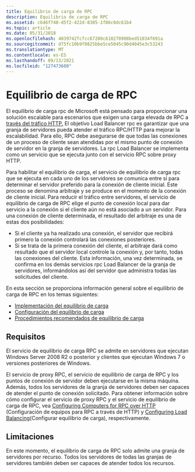 ```yaml
---
title: Equilibrio de carga de RPC
description: Equilibrio de carga de RPC
ms.assetid: c646f748-d5f2-422d-8305-1f86c0dc61b4
ms.topic: article
ms.date: 05/31/2018
ms.openlocfilehash: 4039742fcfcc67280c610270908bed51034f691a
ms.sourcegitcommit: d75fc10b9f0825bbe5ce5045c90d4045e3c53243
ms.translationtype: MT
ms.contentlocale: es-ES
ms.lasthandoff: 09/13/2021
ms.locfileid: "127473600"
---
```

# <a name="rpc-load-balancing"></a>Equilibrio de carga de RPC

El equilibrio de carga rpc de Microsoft está pensado para proporcionar una solución escalable para escenarios que exigen una carga elevada de RPC a [través del tráfico HTTP.](remote-procedure-calls-using-rpc-over-http.md) El objetivo Load Balancer rpc es garantizar que una granja de servidores pueda atender el tráfico RPC/HTTP para mejorar la escalabilidad. Para ello, RPC debe asegurarse de que todas las conexiones de un proceso de cliente sean atendidas por el mismo punto de conexión de servidor en la granja de servidores. La rpc Load Balancer se implementa como un servicio que se ejecuta junto con el servicio RPC sobre proxy HTTP.

Para habilitar el equilibrio de carga, el servicio de equilibrio de carga rpc que se ejecuta en cada uno de los servidores se comunica entre sí para determinar el servidor preferido para la conexión de cliente inicial. Este proceso se denomina arbitraje y se produce en el momento de la conexión de cliente inicial. Para reducir el tráfico entre servidores, el servicio de equilibrio de carga de RPC elige el punto de conexión local para dar servicio a la conexión si el cliente aún no está asociado a un servidor. Para una conexión de cliente determinada, el resultado del arbitraje es una de estas dos posibilidades:

-   Si el cliente ya ha realizado una conexión, el servidor que recibirá primero la conexión controlará las conexiones posteriores.
-   Si se trata de la primera conexión del cliente, el arbitraje dará como resultado que el servidor local controle la conexión y, por tanto, todas las conexiones del cliente. Esta información, una vez determinada, se confirma en los demás servicios rpc Load Balancer de la granja de servidores, informándolos así del servidor que administra todas las solicitudes del cliente.

En esta sección se proporciona información general sobre el equilibrio de carga de RPC en los temas siguientes:

-   [Implementación del equilibrio de carga](deploying-load-balancing.md)
-   [Configuración del equilibrio de carga](configuring-load-balancing.md)
-   [Procedimientos recomendados de equilibrio de carga](load-balancing-best-practices.md)

## <a name="requirements"></a>Requisitos

El servicio de equilibrio de carga RPC se admite en servidores que ejecutan Windows Server 2008 R2 o posterior y clientes que ejecutan Windows 7 o versiones posteriores de Windows.

El servicio de proxy RPC, el servicio de equilibrio de carga de RPC y los puntos de conexión de servidor deben ejecutarse en la misma máquina. Además, todos los servidores de la granja de servidores deben ser capaces de atender el punto de conexión solicitado. Para obtener información sobre cómo configurar el servicio de proxy RPC y el servicio de equilibrio de carga de RPC, vea [Configuring Computers for RPC over HTTP](configuring-computers-for-rpc-over-http.md) (Configuración de equipos para RPC a través de HTTP) y [Configuring Load Balancing](configuring-load-balancing.md)(Configurar equilibrio de carga), respectivamente.

## <a name="limitations"></a>Limitaciones

En este momento, el equilibrio de carga de RPC solo admite una granja de servidores por recurso. Todos los servidores de todas las granjas de servidores también deben ser capaces de atender todos los recursos.

 

 




